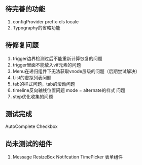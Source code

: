 ## 待完善的功能
1. configProvider prefix-cls locale
2. Typography的省略功能
## 待修复问题
1. trigger边界检测过后不能重新计算恢复的问题
2. trigger里面不能放入vif元素的问题
3. Menu在递归组件下无法获取vnode层级的问题（后期尝试解决）
3. List的虚拟列表问题
4. tab的样式问题，tab的滚动问题
5. timeline反向轴线位置问题  mode = alternate的样式 问题
6. step优化收集的问题
## 测试完成
AutoComplete Checkbox
## 尚未测试的组件
1.  Message ResizeBox  Notifcation TimePicker 表单组件